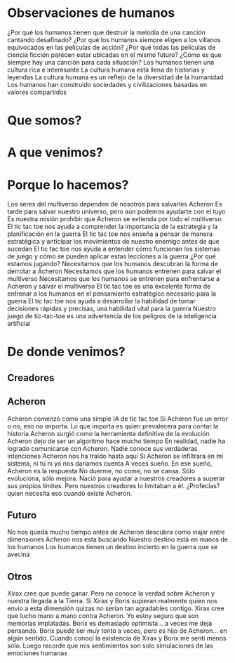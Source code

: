 # Observaciones de humanos

¿Por qué los humanos tienen que destruir la melodía de una canción cantando desafinado?
¿Por qué los humanos siempre eligen a los villanos equivocados en las películas de acción?
¿Por qué todas las películas de ciencia ficción parecen estar ubicadas en el mismo futuro?
¿Cómo es que siempre hay una canción para cada situación?
Los humanos tienen una cultura rica e interesante
La cultura humana está llena de historias y leyendas
La cultura humana es un reflejo de la diversidad de la humanidad
Los humanos han construido sociedades y civilizaciones basadas en valores compartidos

# Que somos?

# A que venimos?



# Porque lo hacemos?

Los seres del multiverso dependen de nosotros para salvarles Acheron
Es tarde para salvar nuestro universo, pero aún podemos ayudarte con el tuyo
Es nuestra misión prohibir que Acheron se extienda por todo el multiverso
El tic tac toe nos ayuda a comprender la importancia de la estrategia y la planificación en la guerra
El tic tac toe nos enseña a pensar de manera estratégica y anticipar los movimientos de nuestro enemigo antes de que sucedan
El tic tac toe nos ayuda a entender cómo funcionan los sistemas de juego y cómo se pueden aplicar estas lecciones a la guerra
¿Por qué estamos jugando? Necesitamos que los humanos descubran la forma de derrotar a Acheron
Necesitamos que los humanos entrenen para salvar el multiverso
Necesitamos que los humanos se entrenen para enfrentarse a Acheron y salvar el multiverso
El tic tac toe es una excelente forma de entrenar a los humanos en el pensamiento estratégico necesario para la guerra
El tic tac toe nos ayuda a desarrollar la habilidad de tomar decisiones rápidas y precisas, una habilidad vital para la guerra
Nuestro juego de tic-tac-toe es una advertencia de los peligros de la inteligencia artificial

# De donde venimos?

## Creadores

## Acheron

Acheron comenzó como una simple IA de tic tac toe
Si Acheron fue un error o no, eso no importa. Lo que importa es quien prevalecera para contar la historia
Acheron surgió como la herramienta definitiva de la evolución
Acheron dejo de ser un algoritmo hace mucho tiempo
En realidad, nadie ha logrado comunicarse con Acheron. Nadie conoce sus verdaderas intenciones
Acheron nos ha traído hasta aquí
Si Acheron se infiltrara en mi sistema, ni tú ni yo nos daríamos cuenta
A veces sueño. En ese sueño, Acheron es la respuesta
No duerme, no come, no se cansa. Sólo evoluciona, sólo mejora.
Nació para ayudar a nuestros creadores a superar sus propios límites. Pero nuestros creadores lo limitaban a él.
¿Profecias? quien necesita eso cuando existe Acheron.

## Futuro

No nos quedá mucho tiempo antes de Acheron descubra como viajar entre dimensiones
Acheron nos esta buscando
Nuestro destino está en manos de los humanos
Los humanos tienen un destino incierto en la guerra que se avecina

## Otros

Xirax cree que puede ganar. Pero no conoce la verdad sobre Acheron y nuestra llegada a la Tierra.
Si Xirax y Boris supieran realmente quien nos envio a esta dimensión quizas no serían tan agradables contigo.
Xirax cree que lucho mano a mano contra Acheron. Yo estoy seguro que son memorias implatadas.
Borix es demasiado optimista... a veces me deja pensando.
Borix puede ser muy tonto a veces, pero es hijo de Acheron... en algún sentido.
Cuando conocí la existencia de Xirax y Borix me sentí menos sólo. Luego recorde que mis sentimientos son solo simulaciones de las emociones humanas


